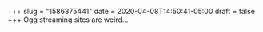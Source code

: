 +++
slug = "1586375441"
date = 2020-04-08T14:50:41-05:00
draft = false
+++
Ogg streaming sites are weird...